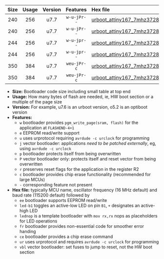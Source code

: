 |Size|Usage|Version|Features|Hex file|
|:-:|:-:|:-:|:-:|:--|
|240|256|u7.7|`w-u-jPr--`|[urboot_attiny167_7mhz3728_38400bps_led+b1_ur_vbl.hex](https://raw.githubusercontent.com/stefanrueger/urboot.hex/main/mcus/attiny167/fcpu_7mhz3728/38400_bps/urboot_attiny167_7mhz3728_38400bps_led+b1_ur_vbl.hex)|
|240|256|u7.7|`w-u-jPr--`|[urboot_attiny167_7mhz3728_38400bps_lednop_ur_vbl.hex](https://raw.githubusercontent.com/stefanrueger/urboot.hex/main/mcus/attiny167/fcpu_7mhz3728/38400_bps/urboot_attiny167_7mhz3728_38400bps_lednop_ur_vbl.hex)|
|244|256|u7.7|`w-u-jpr--`|[urboot_attiny167_7mhz3728_38400bps_led+b1_fr_ur_vbl.hex](https://raw.githubusercontent.com/stefanrueger/urboot.hex/main/mcus/attiny167/fcpu_7mhz3728/38400_bps/urboot_attiny167_7mhz3728_38400bps_led+b1_fr_ur_vbl.hex)|
|244|256|u7.7|`w-u-jpr--`|[urboot_attiny167_7mhz3728_38400bps_lednop_fr_ur_vbl.hex](https://raw.githubusercontent.com/stefanrueger/urboot.hex/main/mcus/attiny167/fcpu_7mhz3728/38400_bps/urboot_attiny167_7mhz3728_38400bps_lednop_fr_ur_vbl.hex)|
|350|384|u7.7|`weu-jPr-c`|[urboot_attiny167_7mhz3728_38400bps_ee_led+b1_fr_ce_ur_vbl.hex](https://raw.githubusercontent.com/stefanrueger/urboot.hex/main/mcus/attiny167/fcpu_7mhz3728/38400_bps/urboot_attiny167_7mhz3728_38400bps_ee_led+b1_fr_ce_ur_vbl.hex)|
|350|384|u7.7|`weu-jPr-c`|[urboot_attiny167_7mhz3728_38400bps_ee_lednop_fr_ce_ur_vbl.hex](https://raw.githubusercontent.com/stefanrueger/urboot.hex/main/mcus/attiny167/fcpu_7mhz3728/38400_bps/urboot_attiny167_7mhz3728_38400bps_ee_lednop_fr_ce_ur_vbl.hex)|

- **Size:** Bootloader code size including small table at top end
- **Usage:** How many bytes of flash are needed, ie, HW boot section or a multiple of the page size
- **Version:** For example, u7.6 is an urboot version, o5.2 is an optiboot version
- **Features:**
  + `w` bootloader provides `pgm_write_page(sram, flash)` for the application at `FLASHEND-4+1`
  + `e` EEPROM read/write support
  + `u` uses urprotocol requiring `avrdude -c urclock` for programming
  + `j` vector bootloader: applications *need to be patched externally*, eg, using `avrdude -c urclock`
  + `p` bootloader protects itself from being overwritten
  + `P` vector bootloader only: protects itself and reset vector from being overwritten
  + `r` preserves reset flags for the application in the register R2
  + `c` bootloader provides chip erase functionality (recommended for large MCUs)
  + `-` corresponding feature not present
- **Hex file:** typically MCU name, oscillator frequency (16 MHz default) and baud rate (115200 default) followed by
  + `ee` bootloader supports EEPROM read/write
  + `led-b1` toggles an active-low LED on pin `B1`, `+` designates an active-high LED
  + `lednop` is a template bootloader with `mov rx,rx` nops as placeholders for LED operations
  + `fr` bootloader provides non-essential code for smoother error handing
  + `ce` bootloader provides a chip erase command
  + `ur` uses urprotocol and requires `avrdude -c urclock` for programming
  + `vbl` vector bootloader: set fuses to jump to reset, not the HW boot section
